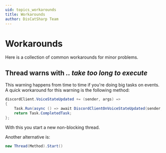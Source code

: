 ```yaml
---
uid: topics_workarounds
title: Workarounds
author: DisCatSharp Team
---
```


# Workarounds

Here is a collection of common workarounds for minor problems.

## Thread warns with _.. take too long to execute_

This warning happens from time to time if you're doing big tasks on events.
A quick workaround for this warning is the following method:

```cs
discordClient.VoiceStateUpdated += (sender, args) =>
{
    Task.Run(async () => await DiscordClientOnVoiceStateUpdated(sender, args));
    return Task.CompletedTask;
};
```

With this you start a new non-blocking thread.

Another alternative is:

```cs
new Thread(Method).Start()
```
